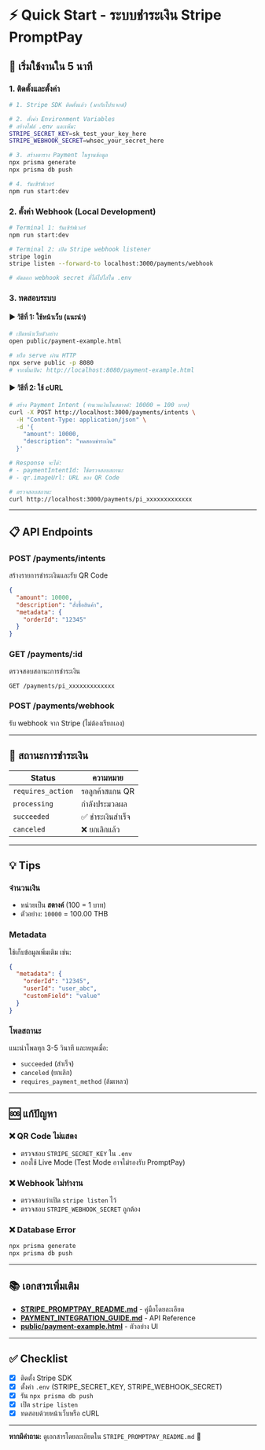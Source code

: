 # ⚡ Quick Start - ระบบชำระเงิน Stripe PromptPay

## 🚀 เริ่มใช้งานใน 5 นาที

### 1. ติดตั้งและตั้งค่า

```bash
# 1. Stripe SDK ติดตั้งแล้ว (มากับโปรเจกต์)

# 2. ตั้งค่า Environment Variables
# สร้างไฟล์ .env และเพิ่ม:
STRIPE_SECRET_KEY=sk_test_your_key_here
STRIPE_WEBHOOK_SECRET=whsec_your_secret_here

# 3. สร้างตาราง Payment ในฐานข้อมูล
npx prisma generate
npx prisma db push

# 4. รันเซิร์ฟเวอร์
npm run start:dev
```

### 2. ตั้งค่า Webhook (Local Development)

```bash
# Terminal 1: รันเซิร์ฟเวอร์
npm run start:dev

# Terminal 2: เปิด Stripe webhook listener
stripe login
stripe listen --forward-to localhost:3000/payments/webhook

# คัดลอก webhook secret ที่ได้ไปใส่ใน .env
```

### 3. ทดสอบระบบ

#### ▶️ วิธีที่ 1: ใช้หน้าเว็บ (แนะนำ)

```bash
# เปิดหน้าเว็บตัวอย่าง
open public/payment-example.html

# หรือ serve ผ่าน HTTP
npx serve public -p 8080
# จากนั้นเปิด: http://localhost:8080/payment-example.html
```

#### ▶️ วิธีที่ 2: ใช้ cURL

```bash
# สร้าง Payment Intent (จำนวนเงินในสตางค์: 10000 = 100 บาท)
curl -X POST http://localhost:3000/payments/intents \
  -H "Content-Type: application/json" \
  -d '{
    "amount": 10000,
    "description": "ทดสอบชำระเงิน"
  }'

# Response จะได้:
# - paymentIntentId: ใช้ตรวจสอบสถานะ
# - qr.imageUrl: URL ของ QR Code

# ตรวจสอบสถานะ
curl http://localhost:3000/payments/pi_xxxxxxxxxxxxx
```

---

## 📋 API Endpoints

### POST /payments/intents
สร้างรายการชำระเงินและรับ QR Code

```json
{
  "amount": 10000,
  "description": "สั่งซื้อสินค้า",
  "metadata": {
    "orderId": "12345"
  }
}
```

### GET /payments/:id
ตรวจสอบสถานะการชำระเงิน

```
GET /payments/pi_xxxxxxxxxxxxx
```

### POST /payments/webhook
รับ webhook จาก Stripe (ไม่ต้องเรียกเอง)

---

## 🔧 สถานะการชำระเงิน

| Status | ความหมาย |
|--------|----------|
| `requires_action` | รอลูกค้าสแกน QR |
| `processing` | กำลังประมวลผล |
| `succeeded` | ✅ ชำระเงินสำเร็จ |
| `canceled` | ❌ ยกเลิกแล้ว |

---

## 💡 Tips

### จำนวนเงิน
- หน่วยเป็น **สตางค์** (100 = 1 บาท)
- ตัวอย่าง: `10000` = 100.00 THB

### Metadata
ใช้เก็บข้อมูลเพิ่มเติม เช่น:
```json
{
  "metadata": {
    "orderId": "12345",
    "userId": "user_abc",
    "customField": "value"
  }
}
```

### โพลสถานะ
แนะนำโพลทุก 3-5 วินาที และหยุดเมื่อ:
- `succeeded` (สำเร็จ)
- `canceled` (ยกเลิก)
- `requires_payment_method` (ล้มเหลว)

---

## 🆘 แก้ปัญหา

### ❌ QR Code ไม่แสดง
- ตรวจสอบ `STRIPE_SECRET_KEY` ใน `.env`
- ลองใช้ Live Mode (Test Mode อาจไม่รองรับ PromptPay)

### ❌ Webhook ไม่ทำงาน
- ตรวจสอบว่าเปิด `stripe listen` ไว้
- ตรวจสอบ `STRIPE_WEBHOOK_SECRET` ถูกต้อง

### ❌ Database Error
```bash
npx prisma generate
npx prisma db push
```

---

## 📚 เอกสารเพิ่มเติม

- **[STRIPE_PROMPTPAY_README.md](./STRIPE_PROMPTPAY_README.md)** - คู่มือโดยละเอียด
- **[PAYMENT_INTEGRATION_GUIDE.md](./PAYMENT_INTEGRATION_GUIDE.md)** - API Reference
- **[public/payment-example.html](./public/payment-example.html)** - ตัวอย่าง UI

---

## ✅ Checklist

- [x] ติดตั้ง Stripe SDK
- [x] ตั้งค่า `.env` (STRIPE_SECRET_KEY, STRIPE_WEBHOOK_SECRET)
- [x] รัน `npx prisma db push`
- [x] เปิด `stripe listen`
- [x] ทดสอบด้วยหน้าเว็บหรือ cURL

---

**หากมีคำถาม:** ดูเอกสารโดยละเอียดใน `STRIPE_PROMPTPAY_README.md` 🎉

